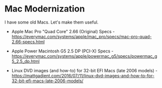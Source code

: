 # Mac Modernization

I have some old Macs. Let's make them useful.

* Apple Mac Pro "Quad Core" 2.66 (Original) Specs - https://everymac.com/systems/apple/mac_pro/specs/mac-pro-quad-2.66-specs.html
* Apple Power Macintosh G5 2.5 DP (PCI-X) Specs - https://everymac.com/systems/apple/powermac_g5/specs/powermac_g5_2.5_dp.html

* Linux DVD images (and how-to) for 32-bit EFI Macs (late 2006 models) - https://mattgadient.com/2016/07/11/linux-dvd-images-and-how-to-for-32-bit-efi-macs-late-2006-models/